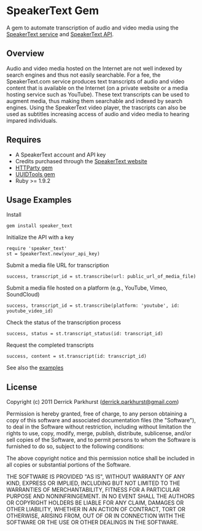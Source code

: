 SpeakerText Gem
===============

  A gem to automate transcription of audio and video media using the [SpeakerText service](http://speakertext.com) 
and [SpeakerText API](http://speakertext.com/api).

Overview
--------
  
  Audio and video media hosted on the Internet are not well indexed by search engines and thus not easily 
searchable. For a fee, the SpeakerText.com service produces text transcripts of audio and video content that 
is available on the Internet (on a private website or a media hosting service such as YouTube). These text 
transcripts can be used to augment media, thus making them searchable and indexed by search engines. Using
the SpeakerText video player, the trascripts can also be used as subtitles increasing access of audio and 
video media to hearing impared individuals.

Requires
--------

* A SpeakerText account and API key
* Credits purchased through the [SpeakerText website](http://speakertext.com)
* [HTTParty gem](http://github.com/jnunemaker/httparty)
* [UUIDTools gem](http://github.com/sporkmonger/uuidtools)
* Ruby >= 1.9.2

Usage Examples
--------------

Install

    gem install speaker_text

Initialize the API with a key

    require 'speaker_text'
    st = SpeakerText.new(your_api_key)

Submit a media file URL for transcription

    success, transcript_id = st.transcribe(url: public_url_of_media_file)

Submit a media file hosted on a platform (e.g., YouTube, Vimeo, SoundCloud)

    success, transcript_id = st.transcribe(platform: 'youtube', id: youtube_video_id)

Check the status of the transcription process

    success, status = st.transcript_status(id: transcript_id)

Request the completed transcripts

    success, content = st.transcript(id: transcript_id)

See also the [examples](https://github.com/thirtysixthspan/speakertext/tree/master/examples)


License
-------
Copyright (c) 2011 Derrick Parkhurst (derrick.parkhurst@gmail.com)

Permission is hereby granted, free of charge, to any person obtaining a copy
of this software and associated documentation files (the "Software"), to deal
in the Software without restriction, including without limitation the rights
to use, copy, modify, merge, publish, distribute, sublicense, and/or sell
copies of the Software, and to permit persons to whom the Software is
furnished to do so, subject to the following conditions:

The above copyright notice and this permission notice shall be included in
all copies or substantial portions of the Software.

THE SOFTWARE IS PROVIDED "AS IS", WITHOUT WARRANTY OF ANY KIND, EXPRESS OR
IMPLIED, INCLUDING BUT NOT LIMITED TO THE WARRANTIES OF MERCHANTABILITY,
FITNESS FOR A PARTICULAR PURPOSE AND NONINFRINGEMENT. IN NO EVENT SHALL THE
AUTHORS OR COPYRIGHT HOLDERS BE LIABLE FOR ANY CLAIM, DAMAGES OR OTHER
LIABILITY, WHETHER IN AN ACTION OF CONTRACT, TORT OR OTHERWISE, ARISING FROM,
OUT OF OR IN CONNECTION WITH THE SOFTWARE OR THE USE OR OTHER DEALINGS IN
THE SOFTWARE.
